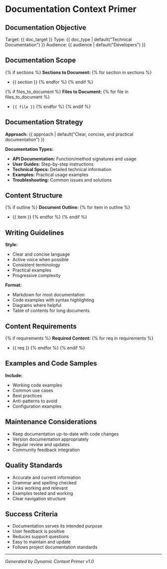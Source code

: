 # Documentation Context Primer

## Documentation Objective
Target: {{ doc_target }}
Type: {{ doc_type | default("Technical Documentation") }}
Audience: {{ audience | default("Developers") }}

## Documentation Scope
{% if sections %}
**Sections to Document:**
{% for section in sections %}
- {{ section }}
{% endfor %}
{% endif %}

{% if files_to_document %}
**Files to Document:**
{% for file in files_to_document %}
- `{{ file }}`
{% endfor %}
{% endif %}

## Documentation Strategy
**Approach:** {{ approach | default("Clear, concise, and practical documentation") }}

**Documentation Types:**
- **API Documentation:** Function/method signatures and usage
- **User Guides:** Step-by-step instructions
- **Technical Specs:** Detailed technical information
- **Examples:** Practical usage examples
- **Troubleshooting:** Common issues and solutions

## Content Structure
{% if outline %}
**Document Outline:**
{% for item in outline %}
- {{ item }}
{% endfor %}
{% endif %}

## Writing Guidelines
**Style:**
- Clear and concise language
- Active voice when possible
- Consistent terminology
- Practical examples
- Progressive complexity

**Format:**
- Markdown for most documentation
- Code examples with syntax highlighting
- Diagrams where helpful
- Table of contents for long documents

## Content Requirements
{% if requirements %}
**Required Content:**
{% for req in requirements %}
- {{ req }}
{% endfor %}
{% endif %}

## Examples and Code Samples
**Include:**
- Working code examples
- Common use cases
- Best practices
- Anti-patterns to avoid
- Configuration examples

## Maintenance Considerations
- Keep documentation up-to-date with code changes
- Version documentation appropriately
- Regular review and updates
- Community feedback integration

## Quality Standards
- Accurate and current information
- Grammar and spelling checked
- Links working and relevant
- Examples tested and working
- Clear navigation structure

## Success Criteria
- Documentation serves its intended purpose
- User feedback is positive
- Reduces support questions
- Easy to maintain and update
- Follows project documentation standards

---
*Generated by Dynamic Context Primer v1.0*